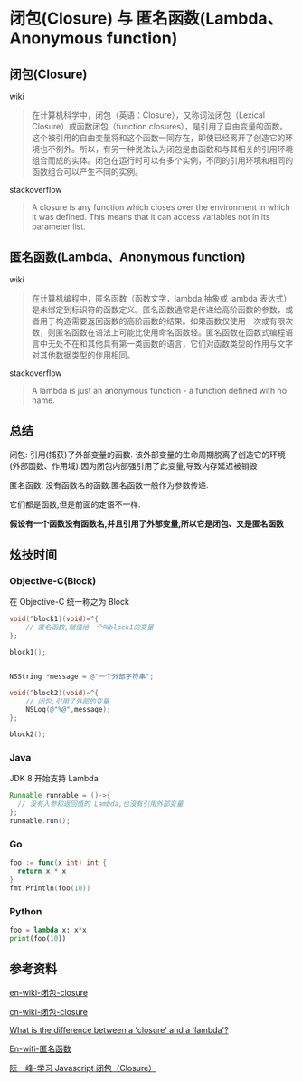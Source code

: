# 闭包(Closure) 与 匿名函数(Lambda、Anonymous function)

## 闭包(Closure)

wiki

> 在计算机科学中，闭包（英语：Closure），又称词法闭包（Lexical Closure）或函数闭包（function closures），是引用了自由变量的函数。这个被引用的自由变量将和这个函数一同存在，即使已经离开了创造它的环境也不例外。所以，有另一种说法认为闭包是由函数和与其相关的引用环境组合而成的实体。闭包在运行时可以有多个实例，不同的引用环境和相同的函数组合可以产生不同的实例。

stackoverflow

> A closure is any function which closes over the environment in which it was defined. This means that it can access variables not in its parameter list.

## 匿名函数(Lambda、Anonymous function)

wiki

> 在计算机编程中，匿名函数（函数文字，lambda 抽象或 lambda 表达式）是未绑定到标识符的函数定义。匿名函数通常是传递给高阶函数的参数，或者用于构造需要返回函数的高阶函数的结果。如果函数仅使用一次或有限次数，则匿名函数在语法上可能比使用命名函数轻。匿名函数在函数式编程语言中无处不在和其他具有第一类函数的语言，它们对函数类型的作用与文字对其他数据类型的作用相同。

stackoverflow

> A lambda is just an anonymous function - a function defined with no name.

## 总结

闭包: 引用(捕获)了外部变量的函数.
该外部变量的生命周期脱离了创造它的环境(外部函数、作用域).因为闭包内部强引用了此变量,导致内存延迟被销毁

匿名函数: 没有函数名的函数.匿名函数一般作为参数传递.

它们都是函数,但是前面的定语不一样.

**假设有一个函数没有函数名,并且引用了外部变量,所以它是闭包、又是匿名函数**

## 炫技时间

### Objective-C(Block)

在 Objective-C 统一称之为 Block

```objective-C
void(^block1)(void)=^{
    // 匿名函数,赋值给一个叫block1的变量
};

block1();


NSString *message = @"一个外部字符串";

void(^block2)(void)=^{
    // 闭包,引用了外部的变量
    NSLog(@"%@",message);
};

block2();
```
### Java

JDK 8 开始支持 Lambda

```java
Runnable runnable = ()->{
  // 没有入参和返回值的 Lambda,也没有引用外部变量
};
runnable.run();
```

### Go

```go
foo := func(x int) int {
  return x * x
}
fmt.Println(foo(10))
```

### Python

```python
foo = lambda x: x*x
print(foo(10))
```

## 参考资料

[en-wiki-闭包-closure]

[cn-wiki-闭包-closure]

[What is the difference between a 'closure' and a 'lambda'?](https://stackoverflow.com/questions/220658/what-is-the-difference-between-a-closure-and-a-lambda)

[En-wifi-匿名函数](https://en.wikipedia.org/wiki/Anonymous_function)

[阮一峰-学习 Javascript 闭包（Closure）](http://www.ruanyifeng.com/blog/2009/08/learning_javascript_closures.html)

[en-wiki-闭包-closure]: https://en.wikipedia.org/wiki/Closure_(computer_programming)
[cn-wiki-闭包-closure]: https://zh.wikipedia.org/wiki/%E9%97%AD%E5%8C%85_(%E8%AE%A1%E7%AE%97%E6%9C%BA%E7%A7%91%E5%AD%A6)
